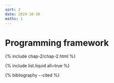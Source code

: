 ```yaml
---
sort: 2
date: 2024-10-30
maths: 1
---
```


# Programming framework

{% include chap-2/chap-2.html %}

{% include list.liquid all=true %}

{% bibliography --cited %}
